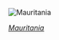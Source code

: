 
![Mauritania](https://www.gstatic.com/prettyearth/assets/full/6319.jpg)

*[Mauritania](https://www.google.com/maps/@21.007048,-16.819479,16z/data=!3m1!1e3)*
